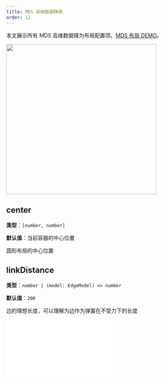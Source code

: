 ```yaml
---
title: MDS 高维数据降维
order: 12
---
```


本文展示所有 MDS 高维数据降为布局配置项。[MDS 布局 DEMO](/zh/examples/net/mdsLayout/#basicMDS)。

<img src="https://mdn.alipayobjects.com/huamei_qa8qxu/afts/img/A*myM6T6R_d34AAAAAAAAAAAAADmJ7AQ/original" width=400 />

## center

**类型**：`[number, number]`

**默认值**：当前容器的中心位置

圆形布局的中心位置

## linkDistance

**类型**：`number | (model: EdgeModel) => number`

**默认值**：`200`

边的理想长度，可以理解为边作为弹簧在不受力下的长度

<embed src="../../common/LayoutWorkerEnabled.zh.md"></embed>

